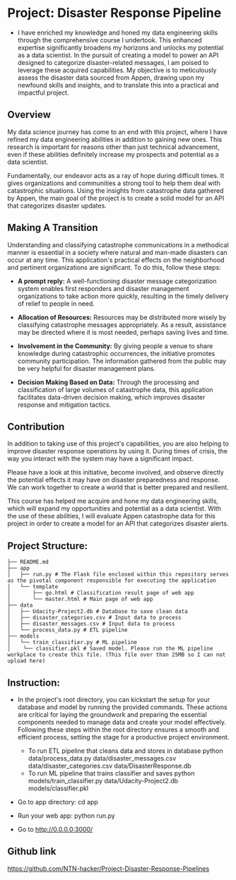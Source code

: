 # Project: Disaster Response Pipeline

- I have enriched my knowledge and honed my data engineering skills through the comprehensive course I undertook. This enhanced expertise significantly broadens my horizons and unlocks my potential as a data scientist. In the pursuit of creating a model to power an API designed to categorize disaster-related messages, I am poised to leverage these acquired capabilities. My objective is to meticulously assess the disaster data sourced from Appen, drawing upon my newfound skills and insights, and to translate this into a practical and impactful project.

## Overview
My data science journey has come to an end with this project, where I have refined my data engineering abilities in addition to gaining new ones. This research is important for reasons other than just technical advancement, even if these abilities definitely increase my prospects and potential as a data scientist.
 
Fundamentally, our endeavor acts as a ray of hope during difficult times. It gives organizations and communities a strong tool to help them deal with catastrophic situations. Using the insights from catastrophe data gathered by Appen, the main goal of the project is to create a solid model for an API that categorizes disaster updates.

## Making A Transition
Understanding and classifying catastrophe communications in a methodical manner is essential in a society where natural and man-made disasters can occur at any time. This application's practical effects on the neighborhood and pertinent organizations are significant. To do this, follow these steps:

- **A prompt reply:** A well-functioning disaster message categorization system enables first responders and disaster management organizations to take action more quickly, resulting in the timely delivery of relief to people in need.

- **Allocation of Resources:** Resources may be distributed more wisely by classifying catastrophe messages appropriately. As a result, assistance may be directed where it is most needed, perhaps saving lives and time.
- **Involvement in the Community:** By giving people a venue to share knowledge during catastrophic occurrences, the initiative promotes community participation. The information gathered from the public may be very helpful for disaster management plans.
 
- **Decision Making Based on Data:** Through the processing and classification of large volumes of catastrophe data, this application facilitates data-driven decision making, which improves disaster response and mitigation tactics.

## Contribution
 
In addition to taking use of this project's capabilities, you are also helping to improve disaster response operations by using it. During times of crisis, the way you interact with the system may have a significant impact.

Please have a look at this initiative, become involved, and observe directly the potential effects it may have on disaster preparedness and response. We can work together to create a world that is better prepared and resilient.

This course has helped me acquire and hone my data engineering skills, which will expand my opportunities and potential as a data scientist. With the use of these abilities, I will evaluate Appen catastrophe data for this project in order to create a model for an API that categorizes disaster alerts.

## Project Structure:


	├── README.md
	├── app
	│   ├── run.py # The Flask file enclosed within this repository serves as the pivotal component responsible for executing the application
	│   └── template
	│       ├── go.html # Classification result page of web app
	│       └── master.html # Main page of web app
	├── data
	│   ├── Udacity-Project2.db # Database to save clean data
	│   ├── disaster_categories.csv # Input data to process
	│   ├── disaster_messages.csv # Input data to process
	│   └── process_data.py # ETL pipeline
	├── models
	│   └── train_classifier.py # ML pipeline
	│    └── classifier.pkl # Saved model. Please run the ML pipeline workplace to create this file. (This file over than 25MB so I can not upload here)

## Instruction:

- In the project's root directory, you can kickstart the setup for your database and model by running the provided commands. These actions are critical for laying the groundwork and preparing the essential components needed to manage data and create your model effectively. Following these steps within the root directory ensures a smooth and efficient process, setting the stage for a productive project environment.

	+ To run ETL pipeline that cleans data and stores in database python data/process_data.py data/disaster_messages.csv data/disaster_categories.csv data/DisasterResponse.db
	+ To run ML pipeline that trains classifier and saves python models/train_classifier.py data/Udacity-Project2.db models/classifier.pkl
- Go to app directory: cd app

- Run your web app: python run.py

- Go to http://0.0.0.0:3000/

## Github link
https://github.com/NTN-hacker/Project-Disaster-Response-Pipelines

